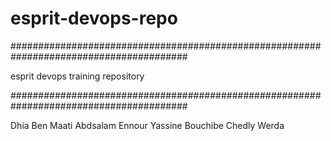 # esprit-devops-repo

########################################################################################

esprit devops training repository 

########################################################################################

Dhia Ben Maati
Abdsalam Ennour
Yassine Bouchibe
Chedly Werda
